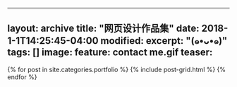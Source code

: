 
---
layout: archive
title: "网页设计作品集"
date: 2018-1-1T14:25:45-04:00
modified:
excerpt: "(๑•ᴗ•๑)"
tags: []
image: 
  feature: contact me.gif
  teaser:
---


<div class="tiles">
{% for post in site.categories.portfolio %}
  {% include post-grid.html %}
{% endfor %}
</div><!-- /.tiles 把所有categories 有 portfolio 的列出来-->